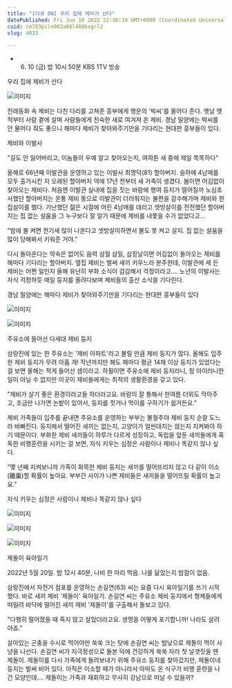 ```yaml
---
title: "[다큐 ON] 우리 집에 제비가 산다"
datePublished: Fri Jun 10 2022 22:36:10 GMT+0000 (Coordinated Universal Time)
cuid: cm703piln002a08l408hxgrl2
slug: 4033

---
```



- 6. 10 (금) 밤 10시 50분 KBS 1TV 방송

우리 집에 제비가 산다

![이미지](https://cdn.hashnode.com/res/hashnode/image/upload/v1739255305441/f3aff74d-f316-401f-ad8c-cdfb7291c1ce.jpeg)

전래동화 속 제비는 다친 다리를 고쳐준 흥부에게 행운의 '박씨'를 물어다 준다. 옛날 옛적부터 사람 곁에 살며 사람들에게 친숙한 새로 여겨져 온 제비. 경남 밀양에는 박씨를 안 물어다 줘도 좋으니 해마다 제비가 찾아와주기만을 기다리는 현대판 흥부들이 있다.

제비와 이발사

"길도 안 잃어버리고, 이놈들이 우예 알고 찾아오는지, 여하튼 새 중에 제일 똑똑하다"

올해로 66년째 이발관을 운영하고 있는 이발사 최명덕(81) 할아버지. 슬하에 4남매를 모두 출가시킨 지 오래된 할아버지 댁에 17년 전부터 새 가족이 생겼다. 봄이면 어김없이 찾아오는 제비다. 처음엔 이발관 실내에 집을 짓는 바람에 행여 둥지가 떨어질까 노심초사했던 할아버지는 온통 제비 똥으로 이발관이 더러워지는 불편을 감수해가며 제비와 한집살이를 했다. 가난했던 젊은 시절에 어린 4남매를 데리고 셋방살이를 전전했던 할아버지는 집 없는 설움을 그 누구보다 잘 알기 때문에 제비를 내쫓을 수가 없었다고...

"밤에 불 켜면 전기세 많이 나온다고 셋방살이하면서 불도 못 켜고 살지. 집 없는 설움을 많이 당해봐서 키워준 거야."

다시 돌아온다는 약속은 없어도 음력 삼월 삼일, 삼짇날이면 어김없이 돌아오는 제비를 해마다 기다리는 할아버지. 옆집 제비는 벌써 새끼 키우느라 분주한데, 이발관에 세 든 제비는 어쩐 일인지 올해 유난히 부화 소식이 감감해서 걱정이라고…. 노년의 이발사는 자식 걱정하듯 매일 둥지를 올려다보며 제비들의 출산 소식을 기다린다.

경남 밀양에는 해마다 제비가 찾아와주기만을 기다리는 현대판 흥부들이 있다

![이미지](https://cdn.hashnode.com/res/hashnode/image/upload/v1739255307277/8dbd09fc-54dd-408f-96e1-a0f3330b07e7.jpeg)

![이미지](https://cdn.hashnode.com/res/hashnode/image/upload/v1739255309142/262a074d-4d50-4466-b9d1-533e63f43076.jpeg)

주유소에 들어선 다세대 제비 둥지

삼랑진에 있는 한 주유소는 '제비 아파트'라고 불릴 만큼 제비 둥지가 많다. 올해도 입주한 제비 둥지가 무려 아홉 개! 작년까지만 해도 해마다 평균 14채 이상 둥지가 있었다는 걸 보면 올해는 적게 들어선 셈이라고. 하필이면 주유소에 제비 둥지라니, 참 아이러니한 일이 아닐 수 없지만 이곳이 제비들에게는 최적의 생활환경을 갖고 있다.

"제비가 살기 좋은 환경이라고들 하더라고요. 바람이 잘 통해서 한여름 더위도 막아주고, 조금만 나가면 논밭이 있어서, 둥지를 짓거나 먹이를 구하기가 쉽거든요."

제비 가족들이 입주를 끝내면 주유소를 운영하는 부부는 불철주야 제비 둥지 순찰 도느라 바빠진다. 둥지에서 떨어진 새끼는 없는지, 고양이가 얼씬대지는 않는지 지켜봐야 하기 때문이다. 부화한 제비 새끼들이 하루가 다르게 성장하고, 독립을 앞둔 새끼들에게 혹독한 비행훈련을 시키는 걸 보면, 자식 키우는 심정은 사람이나 제비나 똑같지 않나 싶다.

"몇 년째 지켜보니까 가족이 화목한 제비 둥지는 새끼를 떨어뜨리지 않고 다 같이 이소(離巢)할 확률이 높아요. 부부간 사이가 나쁜 제비들은 새끼들을 떨어뜨릴 확률이 높고요."

자식 키우는 심정은 사람이나 제비나 똑같지 않나 싶다

![이미지](https://cdn.hashnode.com/res/hashnode/image/upload/v1739255310986/0f19c129-d141-4145-808e-286fd2ecd0a5.jpeg)

![이미지](https://cdn.hashnode.com/res/hashnode/image/upload/v1739255312861/ee2a937c-6f02-4b09-8663-6e629ee45288.jpeg)

![이미지](https://cdn.hashnode.com/res/hashnode/image/upload/v1739255314667/5cb59f8b-3a3b-49fb-880d-b5df8960f6c9.jpeg)

제돌이 육아일기

2022년 5월 20일. 밤 12시 40분, 나비 한 마리 먹음. 나를 닮았는지 밤잠이 없음.

삼랑진에서 자전거 점포를 운영하는 손길연(63) 씨는 요즘 다시 육아일기를 쓰기 시작했다. 바로 새끼 제비 '제돌이' 육아일기. 손길연 씨는 주유소 제비 둥지에서 형제들에게 떠밀려 바닥에 떨어진 새끼 제비 '제돌이'를 구출해서 돌보고 있다.

"다행히 떨어졌을 때 죽지 않고 살았더라고요. 생명을 어떻게 포기합니까! 나라도 살려야죠."

살아있는 곤충을 수시로 먹어야만 쑥쑥 크는 탓에 손길연 씨는 밤낮으로 제돌이 먹이 사냥을 나선다. 손길연 씨가 지극정성으로 돌본 덕에 건강하게 쑥쑥 자라 첫 날갯짓을 뗀 제돌이. 제돌이를 다시 가족에게 돌려보내기 위해 주유소 둥지를 찾아갔지만, 제돌이네 둥지는 벌써 비어 있다. 아직은 이소할 때가 아니라서 아마도 온 식구가 비행 훈련을 나간 모양인데…. 제돌이는 가족과 재회하고 무사히 강남으로 떠날 수 있을까?